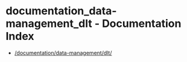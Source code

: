 # documentation_data-management_dlt - Documentation Index

- [/documentation/data-management/dlt/](./_documentation_data-management_dlt_.md)
